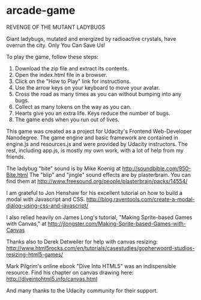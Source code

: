 arcade-game
===============================

REVENGE OF THE MUTANT LADYBUGS

Giant ladybugs, mutated and energized by radioactive crystals, 
have overrun the city. Only You Can Save Us!

To play the game, follow these steps:

1. Download the zip file and extract its contents.
2. Open the index.html file in a browser.
3. Click on the "How to Play" link for instructions.
4. Use the arrow keys on your keyboard to move your avatar.
5. Cross the road as many times as you can without bumping into any bugs.
6. Collect as many tokens on the way as you can.
7. Hearts give you an extra life. Keys reduce the number of bugs.
8. The game ends when you run out of lives. 


This game was created as a project for Udacity's Frontend Web-Developer Nanodegree.
The game engine and basic framework are contained in engine.js and resources.js and 
were provided by Udacity instructors. The rest, including app.js, is mostly my own work,
with a lot of help from my friends.

The ladybug "bite" sound is by Mike Koenig at http://soundbible.com/950-Bite.html
The "blip" and "jingle" sound effects are by plasterbrain. You can find them at
http://www.freesound.org/people/plasterbrain/packs/14554/

I am grateful to Jon Henshaw for his excellent tutorial on how to build a
modal with Javascript and CSS. 
http://blog.raventools.com/create-a-modal-dialog-using-css-and-javascript/

I also relied heavily on James Long's tutorial, "Making Sprite-based Games
with Canvas," at http://jlongster.com/Making-Sprite-based-Games-with-Canvas

Thanks also to Derek Detweiler for help with canvas resizing:
http://www.html5rocks.com/en/tutorials/casestudies/gopherwoord-studios-resizing-html5-games/

Mark Pilgrim's online ebook "Dive Into HTML5" was an indispensible resource. Find his
chapter on canvas drawing here: http://diveintohtml5.info/canvas.html

And many thanks to the Udacity community for their support.
